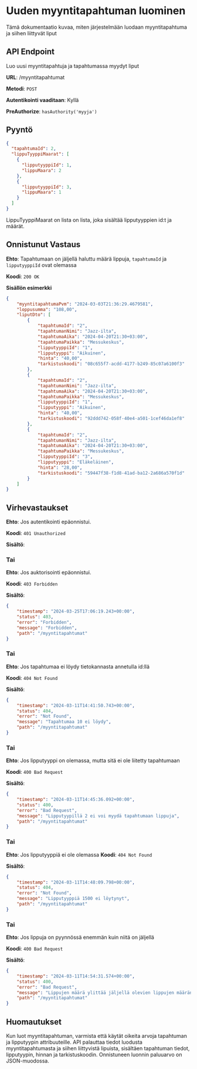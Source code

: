 # Uuden myyntitapahtuman luominen
Tämä dokumentaatio kuvaa, miten järjestelmään luodaan myyntitapahtuma ja siihen liittyvät liput

## API Endpoint
Luo uusi myyntitapahtuja ja tapahtumassa myydyt liput

**URL**: /myyntitapahtumat

**Metodi**: `POST`

**Autentikointi vaaditaan**: Kyllä

**PreAuthorize**: `hasAuthority('myyja')`

## Pyyntö
```json
{
  "tapahtumaId": 2,
  "lippuTyyppiMaarat": [
    {
      "lipputyyppiId": 1,
      "lippuMaara": 2
    },
    {
      "lipputyyppiId": 3,
      "lippuMaara": 1
    }
  ]
}
```
LippuTyyppiMaarat on lista on lista, joka sisältää lipputyyppien id:t ja määrät.

## Onnistunut Vastaus

**Ehto**: Tapahtumaan on jäljellä haluttu määrä lippuja, `tapahtumaId` ja `lipputyyppiId` ovat olemassa

**Koodi**: `200 OK`

**Sisällön esimerkki**
```json
{
    "myyntitapahtumaPvm": "2024-03-03T21:36:29.4679581",
    "loppusumma": "108,00",
    "liputDto": [
        {
            "tapahtumaId": "2",
            "tapahtumanNimi": "Jazz-ilta",
            "tapahtumaAika": "2024-04-20T21:30+03:00",
            "tapahtumaPaikka": "Messukeskus",
            "lipputyyppiId": "1",
            "lipputyyppi": "Aikuinen",
            "hinta": "40,00",
            "tarkistuskoodi": "08c655f7-acdd-4177-b249-85c07a6100f3"
        },
        {
            "tapahtumaId": "2",
            "tapahtumanNimi": "Jazz-ilta",
            "tapahtumaAika": "2024-04-20T21:30+03:00",
            "tapahtumaPaikka": "Messukeskus",
            "lipputyyppiId": "1",
            "lipputyyppi": "Aikuinen",
            "hinta": "40,00",
            "tarkistuskoodi": "92ddd742-058f-40e4-a501-1cef46da1ef8"
        },
        {
            "tapahtumaId": "2",
            "tapahtumanNimi": "Jazz-ilta",
            "tapahtumaAika": "2024-04-20T21:30+03:00",
            "tapahtumaPaikka": "Messukeskus",
            "lipputyyppiId": "3",
            "lipputyyppi": "Eläkeläinen",
            "hinta": "28,00",
            "tarkistuskoodi": "59447f38-f1d8-41ad-ba12-2a686a570f1d"
        }
    ]
}
```

## Virhevastaukset

**Ehto**: Jos autentikointi epäonnistui.

**Koodi**: `401 Unauthorized`

**Sisältö**:

### Tai

**Ehto**: Jos auktorisointi epäonnistui.

**Koodi**: `403 Forbidden`

**Sisältö**:
```json
{
    "timestamp": "2024-03-25T17:06:19.243+00:00",
    "status": 403,
    "error": "Forbidden",
    "message": "Forbidden",
    "path": "/myyntitapahtumat"
}
```

### Tai

**Ehto**: Jos tapahtumaa ei löydy tietokannasta annetulla id:llä

**Koodi**: `404 Not Found`

**Sisältö**: 

```json
{
    "timestamp": "2024-03-11T14:41:50.743+00:00",
    "status": 404,
    "error": "Not Found",
    "message": "Tapahtumaa 10 ei löydy",
    "path": "/myyntitapahtumat"
}
```

### Tai

**Ehto**: Jos lipputyyppi on olemassa, mutta sitä ei ole liitetty tapahtumaan

**Koodi**: `400 Bad Request`

**Sisältö**: 
```json
{
    "timestamp": "2024-03-11T14:45:36.092+00:00",
    "status": 400,
    "error": "Bad Request",
    "message": "Lipputyypillä 2 ei voi myydä tapahtumaan lippuja",
    "path": "/myyntitapahtumat"
}
```
### Tai

**Ehto**: Jos lipputyyppiä ei ole olemassa
**Koodi**: `404 Not Found`

**Sisältö**: 
```json
{
    "timestamp": "2024-03-11T14:48:09.798+00:00",
    "status": 404,
    "error": "Not Found",
    "message": "Lipputyyppiä 1500 ei löytynyt",
    "path": "/myyntitapahtumat"
}
```
### Tai

**Ehto**: Jos lippuja on pyynnössä enemmän kuin niitä on jäljellä

**Koodi**: `400 Bad Request`

**Sisältö**: 
```json
{
    "timestamp": "2024-03-11T14:54:31.574+00:00",
    "status": 400,
    "error": "Bad Request",
    "message": "Lippujen määrä ylittää jäljellä olevien lippujen määrän (70)",
    "path": "/myyntitapahtumat"
}
```

## Huomautukset
Kun luot myyntitapahtuman, varmista että käytät oikeita arvoja tapahtuman ja lipputyypin attribuuteille. API palauttaa tiedot luodusta myyntitapahtumasta ja siihen liittyvistä lipuista, sisältäen tapahtuman tiedot, lipputyypin, hinnan ja tarkistuskoodin. Onnistuneen luonnin paluuarvo on JSON-muodossa.